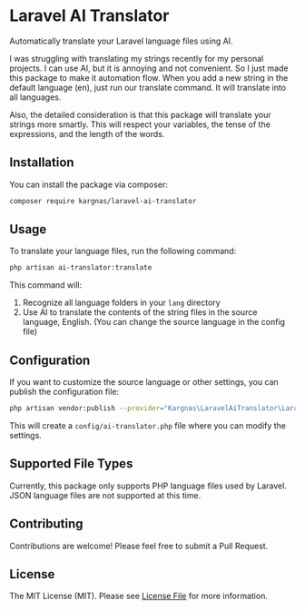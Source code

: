 # Laravel AI Translator

Automatically translate your Laravel language files using AI. 

I was struggling with translating my strings recently for my personal projects. I can use AI, but it is annoying and not convenient. So I just made this package to make it automation flow. When you add a new string in the default language (en), just run our translate command. It will translate into all languages.

Also, the detailed consideration is that this package will translate your strings more smartly. This will respect your variables, the tense of the expressions, and the length of the words.

## Installation

You can install the package via composer:

```bash
composer require kargnas/laravel-ai-translator
```

## Usage

To translate your language files, run the following command:

```bash
php artisan ai-translator:translate
```

This command will:
1. Recognize all language folders in your `lang` directory
2. Use AI to translate the contents of the string files in the source language, English. (You can change the source language in the config file)

## Configuration

If you want to customize the source language or other settings, you can publish the configuration file:

```bash
php artisan vendor:publish --provider="Kargnas\LaravelAiTranslator\LaravelAiTranslatorServiceProvider"
```

This will create a `config/ai-translator.php` file where you can modify the settings.

## Supported File Types

Currently, this package only supports PHP language files used by Laravel. JSON language files are not supported at this time.

## Contributing

Contributions are welcome! Please feel free to submit a Pull Request.

## License

The MIT License (MIT). Please see [License File](LICENSE.md) for more information.
